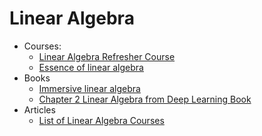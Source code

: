 # Linear Algebra

* Courses:
  * [Linear Algebra Refresher Course](https://udacity.com/courses/ud953)
  * [Essence of linear algebra](https://www.youtube.com/watch?v=kjBOesZCoqc&list=PLZHQObOWTQDPD3MizzM2xVFitgF8hE_ab)
* Books
  * [Immersive linear algebra](http://immersivemath.com/ila/)
  * [Chapter 2 Linear Algebra from Deep Learning Book](http://www.deeplearningbook.org/contents/linear_algebra.html)
* Articles
  * [List of Linear Algebra Courses](http://www.itshared.org/2015/02/best-time-to-learn-linear-algebra-is-now.html)


